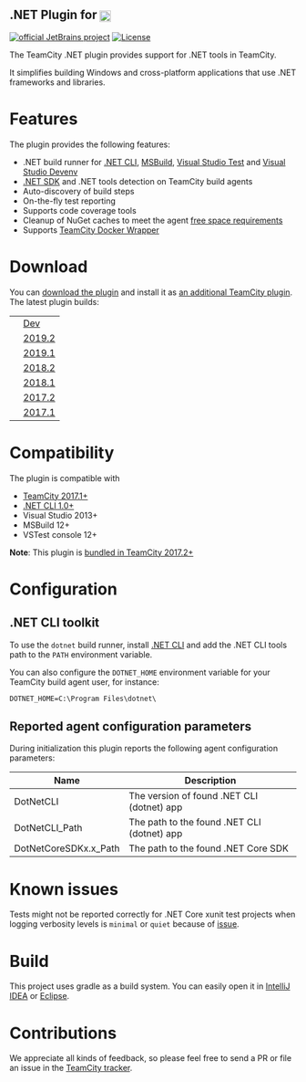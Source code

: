## .NET Plugin for [<img src="https://cdn.worldvectorlogo.com/logos/teamcity.svg" height="20" align="center" alt="TeamCity" />](https://www.jetbrains.com/teamcity/)

[![official JetBrains project](http://jb.gg/badges/official.svg)](https://confluence.jetbrains.com/display/ALL/JetBrains+on+GitHub)
[![License](https://img.shields.io/badge/License-Apache%202.0-blue.svg)](https://opensource.org/licenses/Apache-2.0)

The TeamCity .NET plugin provides support for .NET tools in TeamCity.

It simplifies building Windows and cross-platform applications that use .NET frameworks and libraries.

# Features

The plugin provides the following features:
* .NET build runner for [.NET CLI](https://docs.microsoft.com/en-us/dotnet/core/tools/dotnet), [MSBuild](https://docs.microsoft.com/en-us/visualstudio/msbuild/msbuild), [Visual Studio Test](https://docs.microsoft.com/en-us/visualstudio/test/vstest-console-options) and [Visual Studio Devenv](https://docs.microsoft.com/en-us/visualstudio/ide/reference/devenv-command-line-switches)
* [.NET SDK](https://docs.microsoft.com/en-us/dotnet/core/sdk) and .NET tools detection on TeamCity build agents
* Auto-discovery of build steps
* On-the-fly test reporting
* Supports code coverage tools
* Cleanup of NuGet caches to meet the agent [free space requirements](https://www.jetbrains.com/help/teamcity/?Free+disk+space)
* Supports [TeamCity Docker Wrapper](https://www.jetbrains.com/help/teamcity/docker-wrapper.html)

# Download

You can [download the plugin](https://plugins.jetbrains.com/plugin/9190?pr=teamcity) and install it as [an additional TeamCity plugin](https://www.jetbrains.com/help/teamcity/?Installing+Additional+Plugins). The latest plugin builds:

|        |        |
|--------|--------|
| <a href="https://teamcity.jetbrains.com/viewType.html?buildTypeId=TeamCityPluginsByJetBrains_DotnetCorePlugin_NetDev&guest=1"><img src="https://teamcity.jetbrains.com/app/rest/builds/buildType:(id:TeamCityPluginsByJetBrains_DotnetCorePlugin_NetDev),branch:master/statusIcon.svg" alt=""/></a> | [Dev](https://teamcity.jetbrains.com/repository/download/TeamCityPluginsByJetBrains_DotnetCorePlugin_NetDev/.lastSuccessful/dotnet.zip?branch=master&guest=1) |
| <a href="https://teamcity.jetbrains.com/viewType.html?buildTypeId=TeamCityPluginsByJetBrains_DotnetCorePlugin_NetFor20192&guest=1"><img src="https://teamcity.jetbrains.com/app/rest/builds/buildType:(id:TeamCityPluginsByJetBrains_DotnetCorePlugin_NetFor20192),branch:Kanpur-2019.2.x/statusIcon.svg" alt=""/></a> | [2019.2](https://teamcity.jetbrains.com/repository/download/TeamCityPluginsByJetBrains_DotnetCLI_20192/.lastSuccessful/dotnet.cli.zip?branch=Kanpur-2019.2.x&guest=1) |
| <a href="https://teamcity.jetbrains.com/viewType.html?buildTypeId=TeamCityPluginsByJetBrains_DotnetCorePlugin_NetFor20191&guest=1"><img src="https://teamcity.jetbrains.com/app/rest/builds/buildType:(id:TeamCityPluginsByJetBrains_DotnetCorePlugin_NetFor20191),branch:Kanpur-2019.1.x/statusIcon.svg" alt=""/></a> | [2019.1](https://teamcity.jetbrains.com/repository/download/TeamCityPluginsByJetBrains_DotnetCLI_20191/.lastSuccessful/dotnet.cli.zip?branch=Kanpur-2019.1.x&guest=1) |
| <a href="https://teamcity.jetbrains.com/viewType.html?buildTypeId=TeamCityPluginsByJetBrains_DotnetCorePlugin_NetFor20182&guest=1"><img src="https://teamcity.jetbrains.com/app/rest/builds/buildType:(id:TeamCityPluginsByJetBrains_DotnetCorePlugin_NetFor20182),branch:Jaipur-2018.2.x/statusIcon.svg" alt=""/></a> | [2018.2](https://teamcity.jetbrains.com/repository/download/TeamCityPluginsByJetBrains_DotnetCLI_20182/.lastSuccessful/dotnet.cli.zip?branch=Kanpur-2018.2.x&guest=1) |
| <a href="https://teamcity.jetbrains.com/viewType.html?buildTypeId=TeamCityPluginsByJetBrains_DotnetCorePlugin_NetFor20181&guest=1"><img src="https://teamcity.jetbrains.com/app/rest/builds/buildType:(id:TeamCityPluginsByJetBrains_DotnetCorePlugin_NetFor20181),branch:Jaipur-2018.1.x/statusIcon.svg" alt=""/></a> | [2018.1](https://teamcity.jetbrains.com/repository/download/TeamCityPluginsByJetBrains_DotnetCLI_20181/.lastSuccessful/dotnet.cli.zip?branch=Kanpur-2018.1.x&guest=1) |
| <a href="https://teamcity.jetbrains.com/viewType.html?buildTypeId=TeamCityPluginsByJetBrains_DotnetCorePlugin_NetFor20172&guest=1"><img src="https://teamcity.jetbrains.com/app/rest/builds/buildType:(id:TeamCityPluginsByJetBrains_DotnetCorePlugin_NetFor20172),branch:Indore-2017.2.x/statusIcon.svg" alt=""/></a> | [2017.2](https://teamcity.jetbrains.com/repository/download/TeamCityPluginsByJetBrains_DotnetCLI_20172/.lastSuccessful/dotnet.cli.zip?branch=Indore-2017.2.x&guest=1) |
| <a href="https://teamcity.jetbrains.com/viewType.html?buildTypeId=TeamCityPluginsByJetBrains_DotnetCorePlugin_NetFor20171&guest=1"><img src="https://teamcity.jetbrains.com/app/rest/builds/buildType:(id:TeamCityPluginsByJetBrains_DotnetCorePlugin_NetFor20171),branch:Indore-2017.1.x/statusIcon.svg" alt=""/></a> | [2017.1](https://teamcity.jetbrains.com/repository/download/TeamCityPluginsByJetBrains_DotnetCLI_20171/.lastSuccessful/dotnet-cli.zip?branch=Indore-2017.1.x&guest=1) |

# Compatibility

The plugin is compatible with

- [TeamCity 2017.1+](https://www.jetbrains.com/teamcity/download/)
- [.NET CLI 1.0+](https://dotnet.microsoft.com/download/dotnet-core/)
- Visual Studio 2013+
- MSBuild 12+
- VSTest console 12+

**Note**: This plugin is [bundled in TeamCity 2017.2+](https://www.jetbrains.com/help/teamcity/?Upgrade+Notes)

# Configuration

## .NET CLI toolkit

To use the `dotnet` build runner, install [.NET CLI](https://dotnet.microsoft.com/download/dotnet-core/) and add the .NET CLI tools path to the `PATH` environment variable.

You can also configure the `DOTNET_HOME` environment variable for your TeamCity build agent user, for instance:

```
DOTNET_HOME=C:\Program Files\dotnet\
```

## Reported agent configuration parameters

During initialization this plugin reports the following agent configuration parameters:

| Name                  | Description                                 |
|-----------------------|-------------------------------------------- |
| DotNetCLI             | The version of found .NET CLI (dotnet) app  |
| DotNetCLI_Path        | The path to the found .NET CLI (dotnet) app |
| DotNetCoreSDKx.x_Path | The path to the found .NET Core SDK         |

# Known issues

Tests might not be reported correctly for .NET Core xunit test projects when logging verbosity levels is `minimal` or `quiet` because of [issue](https://github.com/xunit/xunit/issues/1706).

# Build

This project uses gradle as a build system. You can easily open it in [IntelliJ IDEA](https://www.jetbrains.com/idea/help/importing-project-from-gradle-model.html) or [Eclipse](http://gradle.org/eclipse/).

# Contributions

We appreciate all kinds of feedback, so please feel free to send a PR or file an issue in the [TeamCity tracker](https://youtrack.jetbrains.com/newIssue?project=TW&clearDraft=true&summary=.NET%20CLI:&c=Subsystem%20Agent%20-%20.NET&c=tag%20.NET%20Core).

